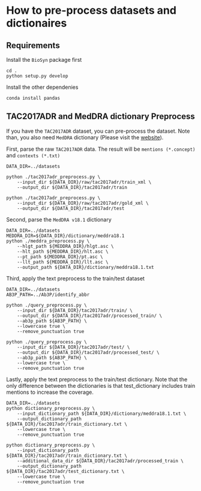 # How to pre-process datasets and dictionaires

## Requirements

Install the `BioSyn` package first
```
cd .
python setup.py develop
```

Install the other dependenies
```
conda install pandas
```

## TAC2017ADR and MedDRA dictionary Preprocess
If you have the `TAC2017ADR` dataset, you can pre-process the dataset.
Note than, you also need `MedDRA` dictionary (Please visit the [website](https://www.meddra.org/)). 


First, parse the raw `TAC2017ADR` data.
The result will be `mentions (*.concept)` and `contexts (*.txt)` 
```
DATA_DIR=../datasets

python ./tac2017adr_preprocess.py \
    --input_dir ${DATA_DIR}/raw/tac2017adr/train_xml \
    --output_dir ${DATA_DIR}/tac2017adr/train

python ./tac2017adr_preprocess.py \
    --input_dir ${DATA_DIR}/raw/tac2017adr/gold_xml \
    --output_dir ${DATA_DIR}/tac2017adr/test
```

Second, parse the `MedDRA v18.1` dictionary
```
DATA_DIR=../datasets
MEDDRA_DIR=${DATA_DIR}/dictionary/meddra18.1
python ./meddra_preprocess.py \
    --hlgt_path ${MEDDRA_DIR}/hlgt.asc \
    --hlt_path ${MEDDRA_DIR}/hlt.asc \
    --pt_path ${MEDDRA_DIR}/pt.asc \
    --llt_path ${MEDDRA_DIR}/llt.asc \
    --output_path ${DATA_DIR}/dictionary/meddra18.1.txt
```

Third, apply the text preprocess to the train/test dataset
```
DATA_DIR=../datasets
AB3P_PATH=../Ab3P/identify_abbr

python ./query_preprocess.py \
    --input_dir ${DATA_DIR}/tac2017adr/train/ \
    --output_dir ${DATA_DIR}/tac2017adr/processed_train/ \
    --ab3p_path ${AB3P_PATH} \
    --lowercase true \
    --remove_punctuation true

python ./query_preprocess.py \
    --input_dir ${DATA_DIR}/tac2017adr/test/ \
    --output_dir ${DATA_DIR}/tac2017adr/processed_test/ \
    --ab3p_path ${AB3P_PATH} \
    --lowercase true \
    --remove_punctuation true
```

Lastly, apply the text preprocess to the train/test dictionary.
Note that the only difference between the dictionaries is that test_dictionary includes train mentions to increase the coverage.
```
DATA_DIR=../datasets
python dictionary_preprocess.py \
    --input_dictionary_path ${DATA_DIR}/dictionary/meddra18.1.txt \
    --output_dictionary_path ${DATA_DIR}/tac2017adr/train_dictionary.txt \
    --lowercase true \
    --remove_punctuation true

python dictionary_preprocess.py \
    --input_dictionary_path ${DATA_DIR}/tac2017adr/train_dictionary.txt \
    --additional_data_dir ${DATA_DIR}/tac2017adr/processed_train \
    --output_dictionary_path ${DATA_DIR}/tac2017adr/test_dictionary.txt \
    --lowercase true \
    --remove_punctuation true
```